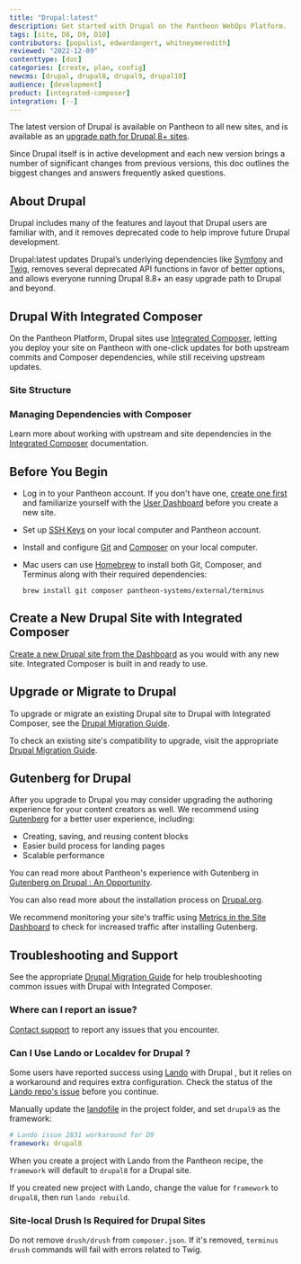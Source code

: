 ```yaml
---
title: "Drupal:latest"
description: Get started with Drupal on the Pantheon WebOps Platform.
tags: [site, D8, D9, D10]
contributors: [populist, edwardangert, whitneymeredith]
reviewed: "2022-12-09"
contenttype: [doc]
categories: [create, plan, config]
newcms: [drupal, drupal8, drupal9, drupal10]
audience: [development]
product: [integrated-composer]
integration: [--]
---
```


The latest version of Drupal is available on Pantheon to all new sites, and is available as an [upgrade path for Drupal 8+ sites](/drupal-migration).

Since Drupal itself is in active development and each new version brings a number of significant changes from previous versions, this doc outlines the biggest changes and answers frequently asked questions.

## About Drupal

Drupal includes many of the features and layout that Drupal users are familiar with, and it removes deprecated code to help improve future Drupal development.

Drupal:latest updates Drupal’s underlying dependencies like [Symfony](https://symfony.com/) and [Twig](https://twig.symfony.com/), removes several deprecated API functions in favor of better options, and allows everyone running Drupal 8.8+ an easy upgrade path to Drupal and beyond.

## Drupal With Integrated Composer

On the Pantheon Platform, Drupal sites use [Integrated Composer](/guides/integrated-composer), letting you deploy your site on Pantheon with one-click updates for both upstream commits and Composer dependencies, while still receiving upstream updates.

### Site Structure

<Partial file="ic-upstream-structure.md" />

### Managing Dependencies with Composer

Learn more about working with upstream and site dependencies in the [Integrated Composer](/guides/integrated-composer) documentation.

## Before You Begin

- Log in to your Pantheon account. If you don't have one, [create one first](https://pantheon.io/register?docs) and familiarize yourself with the [User Dashboard](/guides/quickstart/user-dashboard) before you create a new site.

- Set up [SSH Keys](/ssh-keys) on your local computer and Pantheon account.

- Install and configure [Git](/guides/git/git-config) and [Composer](https://getcomposer.org/download/) on your local computer.

- Mac users can use [Homebrew](https://brew.sh/) to install both Git, Composer,  and Terminus along with their required dependencies:

     ```bash{promptUser:user}
     brew install git composer pantheon-systems/external/terminus
     ```

## Create a New Drupal Site with Integrated Composer

[Create a new Drupal site from the Dashboard](/guides/legacy-dashboard/create-sites) as you would with any new site. Integrated Composer is built in and ready to use.

## Upgrade or Migrate to Drupal 

To upgrade or migrate an existing Drupal site to Drupal with Integrated Composer, see the [Drupal Migration Guide](/drupal-migration).

To check an existing site's compatibility to upgrade, visit the appropriate [Drupal Migration Guide](/drupal-migration).

## Gutenberg for Drupal 

After you upgrade to Drupal you may consider upgrading the authoring experience for your content creators as well. We recommend using [Gutenberg](https://www.drupal.org/project/gutenberg) for a better user experience, including:

 - Creating, saving, and reusing content blocks
 - Easier build process for landing pages
 - Scalable performance

You can read more about Pantheon's experience with Gutenberg in [Gutenberg on Drupal : An Opportunity](https://pantheon.io/blog/gutenberg-drupal).

You can also read more about the installation process on [Drupal.org](https://www.drupal.org/docs/contributed-modules/gutenberg/installation-and-upgrades).

We recommend monitoring your site's traffic using [Metrics in the Site Dashboard](/guides/legacy-dashboard/metrics) to check for increased traffic after installing Gutenberg.

## Troubleshooting and Support

See the appropriate [Drupal Migration Guide](/drupal-migration) for help troubleshooting common issues with Drupal with Integrated Composer.

### Where can I report an issue?

[Contact support](/guides/support) to report any issues that you encounter.

### Can I Use Lando or Localdev for Drupal ?

Some users have reported success using [Lando](https://docs.lando.dev/basics/) with Drupal , but it relies on a workaround and requires extra configuration. Check the status of the [Lando repo's issue](https://github.com/lando/lando/issues/2831#issuecomment-771833900) before you continue.

Manually update the [landofile](https://docs.lando.dev/config/lando.html#base-file) in the project folder, and set `drupal9` as the framework:

  ```yml:title=lando.yml
  # Lando issue 2831 workaround for D9
  framework: drupal8
  ```

When you create a project with Lando from the Pantheon recipe, the `framework` will default to `drupal8` for a Drupal site.

If you created new project with Lando, change the value for `framework` to `drupal8`, then run `lando rebuild`.

### Site-local Drush Is Required for Drupal Sites

Do not remove `drush/drush` from `composer.json`. If it's removed, `terminus drush` commands will fail with errors related to Twig.